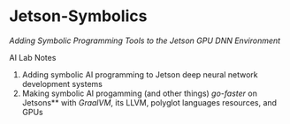 # Jetson-Symbolics
_Adding Symbolic Programming Tools to the Jetson GPU DNN Environment_

AI Lab Notes
 1. Adding symbolic AI programming to Jetson deep neural network development systems
 2. Making symbolic AI progamming (and other things) *go-faster* on Jetsons** with *GraalVM*, its LLVM, polyglot languages resources, and GPUs
